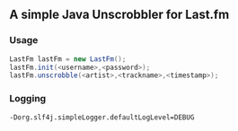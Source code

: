 ## A simple Java Unscrobbler for Last.fm

### Usage
```java
LastFm lastFm = new LastFm();
lastFm.init(<username>,<password>);
lastFm.unscrobble(<artist>,<trackname>,<timestamp>);
```

### Logging
```bash
-Dorg.slf4j.simpleLogger.defaultLogLevel=DEBUG
```
